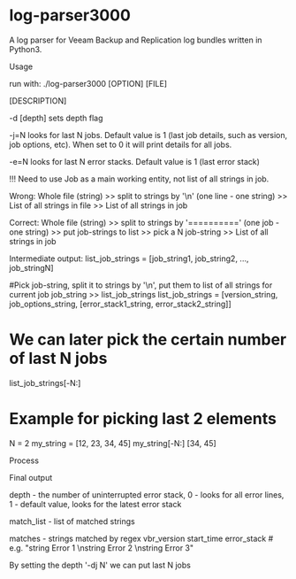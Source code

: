 # log-parser3000
A log parser for Veeam Backup and Replication log bundles written in Python3.


Usage

run with:
./log-parser3000 [OPTION] [FILE] 

[DESCRIPTION]

-d [depth] 
    sets depth flag

-j=N
    looks for last N jobs. Default value is 1 (last job details, such as version, job options, etc). When set to 0 it will print details for all jobs.

-e=N 
    looks for last N error stacks. Default value is 1 (last error stack)


!!! Need to use Job as a main working entity, not list of all strings in job.

Wrong:
Whole file (string) >> split to strings by '\n' (one line - one string) >> List of all strings in file >> List of all strings in job

Correct:
Whole file (string) >> split to strings by '==========' (one job - one string) >> put job-strings to list >> pick a N job-string >> List of all strings in job

Intermediate output:
list_job_strings = [job_string1, job_string2, ..., job_stringN]

#Pick job-string, split it to strings by '\n', put them to list of all strings for current job
job_string >> list_job_strings
list_job_strings = [version_string, job_options_string, [error_stack1_string, error_stack2_string]]

# We can later pick the certain number of last N jobs
list_job_strings[-N:]

# Example for picking last 2 elements 
N = 2
my_string = [12, 23, 34, 45]
my_string[-N:]
[34, 45]


Process

Final output



depth - the number of uninterrupted error stack, 0 - looks for all error lines, 1 - default value, looks for the latest error stack


match_list - list of matched strings

matches - strings matched by regex
  vbr_version
  start_time
  error_stack   # e.g. "string Error 1 \nstring Error 2 \nstring Error 3"

By setting the depth '-dj N' we can put last N jobs 
